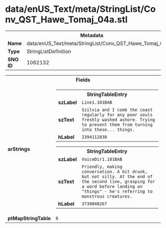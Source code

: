 <h1>data/enUS_Text/meta/StringList/Conv_QST_Hawe_Tomaj_04a.stl</h1><table><tr><th colspan="100%">Metadata</th></tr><tr><td><b>Name</b></td><td>data/enUS_Text/meta/StringList/Conv_QST_Hawe_Tomaj_04a.stl</td></tr><tr><td><b>Type</b></td><td>StringListDefinition</td></tr><tr><td><b>SNO ID</b></td><td>1062132</td></tr></table>

<table><tr><th colspan="100%">Fields</th></tr><tr><td><b>arStrings</b></td><td><table><tr><th colspan="100%">StringTableEntry</th></tr><tr><td><b>szLabel</b></td><td><code>Line1.101BAB</code></td></tr><tr><td><b>szText</b></td><td><code>Szilvia and I comb the coast regularly for any poor souls freshly washed ashore. Trying to prevent them from turning into these... things.</code></td></tr><tr><td><b>hLabel</b></td><td><code>2394112830</code></td></tr></table>


<table><tr><th colspan="100%">StringTableEntry</th></tr><tr><td><b>szLabel</b></td><td><code>VoiceDir1.101BAB</code></td></tr><tr><td><b>szText</b></td><td><code>Friendly, making conversation. A bit drunk, but not silly. At the end of the second line, grasping for a word before landing on "things" - he's referring to monstrous creatures.</code></td></tr><tr><td><b>hLabel</b></td><td><code>3739840267</code></td></tr></table>


</td></tr><tr><td><b>ptMapStringTable</b></td><td><code>0</code></td></tr></table>

